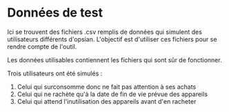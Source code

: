 # Données de test

Ici se trouvent des fichiers .csv remplis de données qui simulent des utilisateurs différents d'opsian. L'objectif est d'utiliser ces fichiers pour se rendre compte de l'outil.

Les données utilisables contiennent les fichiers qui sont sûr de fonctionner.

Trois utilisateurs ont été simulés :

1. Celui qui surconsomme donc ne fait pas attention à ses achats
2. Celui qui ne rachète qu'à la date de fin de vie prévue des appareils
3. Celui qui attend l'inutilisation des appareils avant d'en racheter
